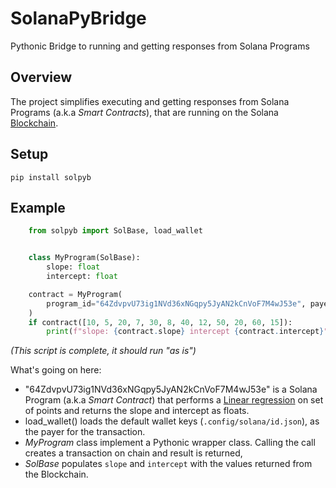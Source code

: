 # SolanaPyBridge
Pythonic Bridge to running and getting responses from Solana Programs 

## Overview

The project simplifies executing and getting responses from Solana Programs (a.k.a *Smart Contracts*), that are running on the Solana [Blockchain](https://solana.com/). 

## Setup

`pip install solpyb`

## Example

```python
    from solpyb import SolBase, load_wallet


    class MyProgram(SolBase):
        slope: float
        intercept: float

    contract = MyProgram(
        program_id="64ZdvpvU73ig1NVd36xNGqpy5JyAN2kCnVoF7M4wJ53e", payer=load_wallet()
    )
    if contract([10, 5, 20, 7, 30, 8, 40, 12, 50, 20, 60, 15]):
        print(f"slope: {contract.slope} intercept {contract.intercept}")
```

*(This script is complete, it should run "as is")*

What's going on here:

* "64ZdvpvU73ig1NVd36xNGqpy5JyAN2kCnVoF7M4wJ53e" is a Solana Program (a.k.a *Smart Contract*) that performs a [Linear regression](https://en.wikipedia.org/wiki/Linear_regression) on set of points and returns the slope and intercept as floats.
* load_wallet() loads the default wallet keys (`.config/solana/id.json`), as the payer for the transaction.
* *MyProgram* class implement a Pythonic wrapper class. Calling the call creates a transaction on chain and result is returned,
* *SolBase* populates `slope` and `intercept` with the values returned from the Blockchain.









